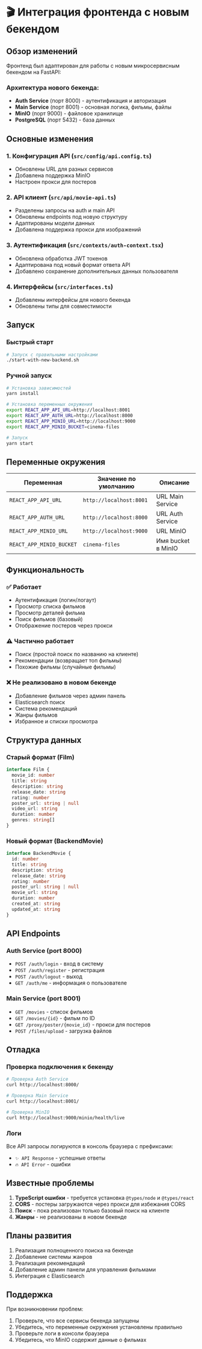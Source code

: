 # 🎬 Интеграция фронтенда с новым бекендом

## Обзор изменений

Фронтенд был адаптирован для работы с новым микросервисным бекендом на FastAPI:

### Архитектура нового бекенда:

- **Auth Service** (порт 8000) - аутентификация и авторизация
- **Main Service** (порт 8001) - основная логика, фильмы, файлы
- **MinIO** (порт 9000) - файловое хранилище
- **PostgreSQL** (порт 5432) - база данных

## Основные изменения

### 1. Конфигурация API (`src/config/api.config.ts`)

- Обновлены URL для разных сервисов
- Добавлена поддержка MinIO
- Настроен прокси для постеров

### 2. API клиент (`src/api/movie-api.ts`)

- Разделены запросы на auth и main API
- Обновлены endpoints под новую структуру
- Адаптированы модели данных
- Добавлена поддержка прокси для изображений

### 3. Аутентификация (`src/contexts/auth-context.tsx`)

- Обновлена обработка JWT токенов
- Адаптирована под новый формат ответа API
- Добавлено сохранение дополнительных данных пользователя

### 4. Интерфейсы (`src/interfaces.ts`)

- Добавлены интерфейсы для нового бекенда
- Обновлены типы для совместимости

## Запуск

### Быстрый старт

```bash
# Запуск с правильными настройками
./start-with-new-backend.sh
```

### Ручной запуск

```bash
# Установка зависимостей
yarn install

# Установка переменных окружения
export REACT_APP_API_URL=http://localhost:8001
export REACT_APP_AUTH_URL=http://localhost:8000
export REACT_APP_MINIO_URL=http://localhost:9000
export REACT_APP_MINIO_BUCKET=cinema-files

# Запуск
yarn start
```

## Переменные окружения

| Переменная               | Значение по умолчанию   | Описание           |
| ------------------------ | ----------------------- | ------------------ |
| `REACT_APP_API_URL`      | `http://localhost:8001` | URL Main Service   |
| `REACT_APP_AUTH_URL`     | `http://localhost:8000` | URL Auth Service   |
| `REACT_APP_MINIO_URL`    | `http://localhost:9000` | URL MinIO          |
| `REACT_APP_MINIO_BUCKET` | `cinema-files`          | Имя bucket в MinIO |

## Функциональность

### ✅ Работает

- Аутентификация (логин/логаут)
- Просмотр списка фильмов
- Просмотр деталей фильма
- Поиск фильмов (базовый)
- Отображение постеров через прокси

### ⚠️ Частично работает

- Поиск (простой поиск по названию на клиенте)
- Рекомендации (возвращает топ фильмы)
- Похожие фильмы (случайные фильмы)

### ❌ Не реализовано в новом бекенде

- Добавление фильмов через админ панель
- Elasticsearch поиск
- Система рекомендаций
- Жанры фильмов
- Избранное и списки просмотра

## Структура данных

### Старый формат (Film)

```typescript
interface Film {
  movie_id: number
  title: string
  description: string
  release_date: string
  rating: number
  poster_url: string | null
  video_url: string
  duration: number
  genres: string[]
}
```

### Новый формат (BackendMovie)

```typescript
interface BackendMovie {
  id: number
  title: string
  description: string
  release_date: string
  rating: number
  poster_url: string | null
  movie_url: string
  duration: number
  created_at: string
  updated_at: string
}
```

## API Endpoints

### Auth Service (port 8000)

- `POST /auth/login` - вход в систему
- `POST /auth/register` - регистрация
- `POST /auth/logout` - выход
- `GET /auth/me` - информация о пользователе

### Main Service (port 8001)

- `GET /movies` - список фильмов
- `GET /movies/{id}` - фильм по ID
- `GET /proxy/poster/{movie_id}` - прокси для постеров
- `POST /files/upload` - загрузка файлов

## Отладка

### Проверка подключения к бекенду

```bash
# Проверка Auth Service
curl http://localhost:8000/

# Проверка Main Service
curl http://localhost:8001/

# Проверка MinIO
curl http://localhost:9000/minio/health/live
```

### Логи

Все API запросы логируются в консоль браузера с префиксами:

- `✨ API Response` - успешные ответы
- `🔥 API Error` - ошибки

## Известные проблемы

1. **TypeScript ошибки** - требуется установка `@types/node` и `@types/react`
2. **CORS** - постеры загружаются через прокси для избежания CORS
3. **Поиск** - пока реализован только базовый поиск на клиенте
4. **Жанры** - не реализованы в новом бекенде

## Планы развития

1. Реализация полноценного поиска на бекенде
2. Добавление системы жанров
3. Реализация рекомендаций
4. Добавление админ панели для управления фильмами
5. Интеграция с Elasticsearch

## Поддержка

При возникновении проблем:

1. Проверьте, что все сервисы бекенда запущены
2. Убедитесь, что переменные окружения установлены правильно
3. Проверьте логи в консоли браузера
4. Убедитесь, что MinIO содержит данные о фильмах
